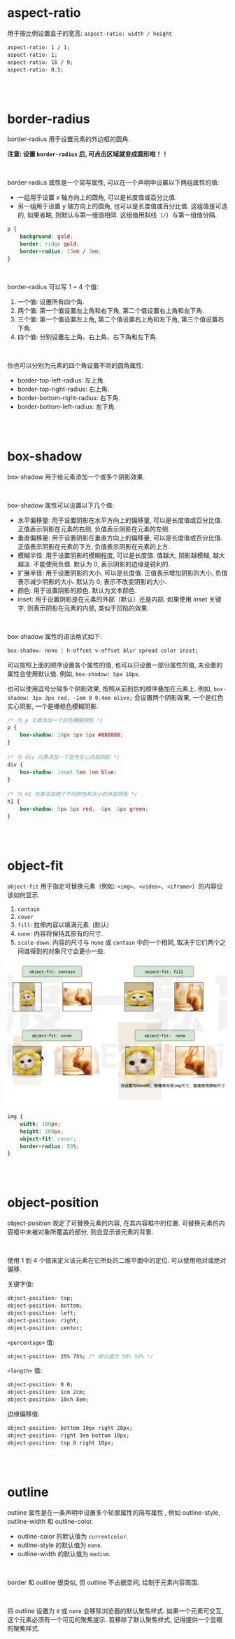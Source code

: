 # aspect-ratio

用于按比例设置盒子的宽高: `aspect-ratio: width / height`

```css
aspect-ratio: 1 / 1;
aspect-ratio: 1;
aspect-ratio: 16 / 9;
aspect-ratio: 0.5;
```

<br><br>

# border-radius

border-radius 用于设置元素的外边框的圆角.

**注意: 设置 `border-radius` 后, 可点击区域就变成圆形啦！！**

<br>

border-radius 属性是一个简写属性, 可以在一个声明中设置以下两组属性的值:

-   一组用于设置 x 轴方向上的圆角, 可以是长度值或百分比值.
-   另一组用于设置 y 轴方向上的圆角, 也可以是长度值或百分比值. 这组值是可选的, 如果省略, 则默认与第一组值相同. 这组值用斜线（`/`）与第一组值分隔.

```css
p {
    background: gold;
    border: ridge gold;
    border-radius: 13em / 3em;
}
```

<br>

border-radius 可以写 1 ~ 4 个值:

1. 一个值: 设置所有四个角.
2. 两个值: 第一个值设置左上角和右下角, 第二个值设置右上角和左下角.
3. 三个值: 第一个值设置左上角, 第二个值设置右上角和左下角, 第三个值设置右下角.
4. 四个值: 分别设置左上角、右上角、右下角和左下角.

<br>

你也可以分别为元素的四个角设置不同的圆角属性:

-   border-top-left-radius: 左上角.
-   border-top-right-radius: 右上角.
-   border-bottom-right-radius: 右下角.
-   border-bottom-left-radius: 左下角.

<br><br>

# box-shadow

box-shadow 用于给元素添加一个或多个阴影效果.

<br>

box-shadow 属性可以设置以下几个值:

-   水平偏移量: 用于设置阴影在水平方向上的偏移量, 可以是长度值或百分比值. 正值表示阴影在元素的右侧, 负值表示阴影在元素的左侧.
-   垂直偏移量: 用于设置阴影在垂直方向上的偏移量, 可以是长度值或百分比值. 正值表示阴影在元素的下方, 负值表示阴影在元素的上方.
-   模糊半径: 用于设置阴影的模糊程度, 可以是长度值. 值越大, 阴影越模糊, 越大越淡. 不能使用负值. 默认为 0, 表示阴影的边缘是锐利的.
-   扩展半径: 用于设置阴影的大小, 可以是长度值. 正值表示增加阴影的大小, 负值表示减少阴影的大小. 默认为 0, 表示不改变阴影的大小.
-   颜色: 用于设置阴影的颜色. 默认为文本颜色.
-   inset: 用于设置阴影是在元素的外部（默认）还是内部. 如果使用 inset 关键字, 则表示阴影在元素的内部, 类似于凹陷的效果.

<br>

box-shadow 属性的语法格式如下:

```css
box-shadow: none | h-offset v-offset blur spread color inset;
```

可以按照上面的顺序设置各个属性的值, 也可以只设置一部分属性的值, 未设置的属性会使用默认值. 例如, `box-shadow: 5px 10px`.

也可以使用逗号分隔多个阴影效果, 按照从前到后的顺序叠加在元素上. 例如, `box-shadow: 3px 3px red, -1em 0 0.4em olive;` 会设置两个阴影效果, 一个是红色实心阴影, 一个是橄榄色模糊阴影.

```css
/* 为 p 元素添加一个灰色模糊阴影 */
p {
    box-shadow: 10px 5px 5px #888888;
}

/* 为 div 元素添加一个蓝色实心内部阴影 */
div {
    box-shadow: inset 5em 1em blue;
}

/* 为 h1 元素添加两个不同颜色和大小的外部阴影 */
h1 {
    box-shadow: 5px 5px red, -5px -5px green;
}
```

<br><br>

# object-fit

`object-fit` 用于指定可替换元素（例如: `<img>`、`<video>`、`<iframe>`）的内容应该如何显示.

1. `contain`
2. `cover`
3. `fill`: 拉伸内容以填满元素. (默认)
4. `none`: 内容将保持其原有的尺寸.
5. `scale-down`: 内容的尺寸与 `none` 或 `contain` 中的一个相同, 取决于它们两个之间谁得到的对象尺寸会更小一些.

<img src="./picture/image-20230925223717135.png" alt="image-20230925223717135" style="zoom:50%;" />

```css
img {
    width: 100px;
    height: 100px;
    object-fit: cover;
    border-radius: 50%;
}
```

<br><br>

# object-position

object-position 规定了可替换元素的内容, 在其内容框中的位置. 可替换元素的内容框中未被对象所覆盖的部分, 则会显示该元素的背景.

<br>

使用 1 到 4 个值来定义该元素在它所处的二维平面中的定位. 可以使用相对或绝对偏移.

关键字值:

```css
object-position: top;
object-position: bottom;
object-position: left;
object-position: right;
object-position: center;
```

`<percentage>` 值:

```css
object-position: 25% 75%; /* 默认值为 50% 50% */
```

`<length>` 值:

```css
object-position: 0 0;
object-position: 1cm 2cm;
object-position: 10ch 8em;
```

边缘偏移值:

```css
object-position: bottom 10px right 20px;
object-position: right 3em bottom 10px;
object-position: top 0 right 10px;
```

<br><br>

# outline

outline 属性是在一条声明中设置多个轮廓属性的简写属性 , 例如 outline-style, outline-width 和 outline-color.

-   outline-color 的默认值为 `currentcolor`.
-   outline-style 的默认值为 `none`.
-   outline-width 的默认值为 `medium`.

<br>

border 和 outline 很类似, 但 outline 不占据空间, 绘制于元素内容周围.

<br>

将 outline 设置为 `0` 或 `none` 会移除浏览器的默认聚焦样式. 如果一个元素可交互, 这个元素必须有一个可见的聚焦提示. 若移除了默认聚焦样式, 记得提供一个显眼的聚焦样式.

<br>
